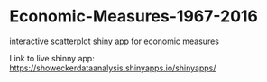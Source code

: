 # Economic-Measures-1967-2016
interactive scatterplot shiny app for economic measures

Link to live shinny app: https://showeckerdataanalysis.shinyapps.io/shinyapps/
